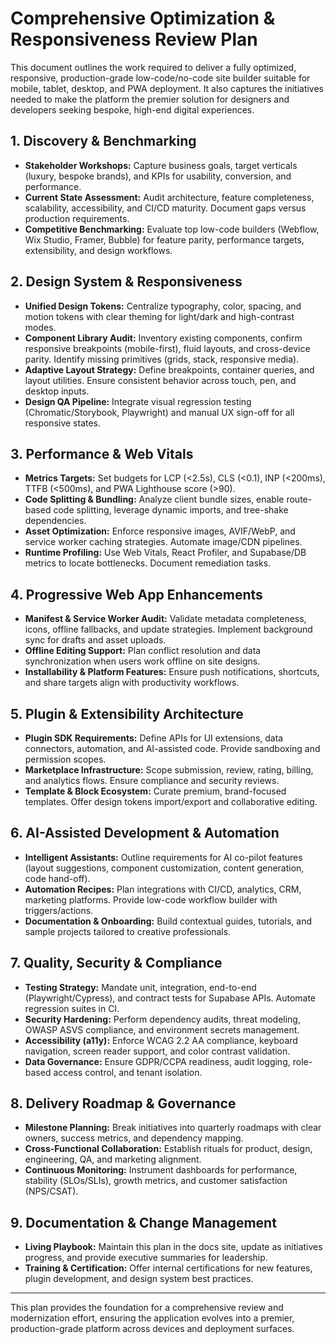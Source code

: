 # Comprehensive Optimization & Responsiveness Review Plan

This document outlines the work required to deliver a fully optimized, responsive, production-grade low-code/no-code site builder suitable for mobile, tablet, desktop, and PWA deployment. It also captures the initiatives needed to make the platform the premier solution for designers and developers seeking bespoke, high-end digital experiences.

## 1. Discovery & Benchmarking
- **Stakeholder Workshops:** Capture business goals, target verticals (luxury, bespoke brands), and KPIs for usability, conversion, and performance.
- **Current State Assessment:** Audit architecture, feature completeness, scalability, accessibility, and CI/CD maturity. Document gaps versus production requirements.
- **Competitive Benchmarking:** Evaluate top low-code builders (Webflow, Wix Studio, Framer, Bubble) for feature parity, performance targets, extensibility, and design workflows.

## 2. Design System & Responsiveness
- **Unified Design Tokens:** Centralize typography, color, spacing, and motion tokens with clear theming for light/dark and high-contrast modes.
- **Component Library Audit:** Inventory existing components, confirm responsive breakpoints (mobile-first), fluid layouts, and cross-device parity. Identify missing primitives (grids, stack, responsive media).
- **Adaptive Layout Strategy:** Define breakpoints, container queries, and layout utilities. Ensure consistent behavior across touch, pen, and desktop inputs.
- **Design QA Pipeline:** Integrate visual regression testing (Chromatic/Storybook, Playwright) and manual UX sign-off for all responsive states.

## 3. Performance & Web Vitals
- **Metrics Targets:** Set budgets for LCP (<2.5s), CLS (<0.1), INP (<200ms), TTFB (<500ms), and PWA Lighthouse score (>90).
- **Code Splitting & Bundling:** Analyze client bundle sizes, enable route-based code splitting, leverage dynamic imports, and tree-shake dependencies.
- **Asset Optimization:** Enforce responsive images, AVIF/WebP, and service worker caching strategies. Automate image/CDN pipelines.
- **Runtime Profiling:** Use Web Vitals, React Profiler, and Supabase/DB metrics to locate bottlenecks. Document remediation tasks.

## 4. Progressive Web App Enhancements
- **Manifest & Service Worker Audit:** Validate metadata completeness, icons, offline fallbacks, and update strategies. Implement background sync for drafts and asset uploads.
- **Offline Editing Support:** Plan conflict resolution and data synchronization when users work offline on site designs.
- **Installability & Platform Features:** Ensure push notifications, shortcuts, and share targets align with productivity workflows.

## 5. Plugin & Extensibility Architecture
- **Plugin SDK Requirements:** Define APIs for UI extensions, data connectors, automation, and AI-assisted code. Provide sandboxing and permission scopes.
- **Marketplace Infrastructure:** Scope submission, review, rating, billing, and analytics flows. Ensure compliance and security reviews.
- **Template & Block Ecosystem:** Curate premium, brand-focused templates. Offer design tokens import/export and collaborative editing.

## 6. AI-Assisted Development & Automation
- **Intelligent Assistants:** Outline requirements for AI co-pilot features (layout suggestions, component customization, content generation, code hand-off).
- **Automation Recipes:** Plan integrations with CI/CD, analytics, CRM, marketing platforms. Provide low-code workflow builder with triggers/actions.
- **Documentation & Onboarding:** Build contextual guides, tutorials, and sample projects tailored to creative professionals.

## 7. Quality, Security & Compliance
- **Testing Strategy:** Mandate unit, integration, end-to-end (Playwright/Cypress), and contract tests for Supabase APIs. Automate regression suites in CI.
- **Security Hardening:** Perform dependency audits, threat modeling, OWASP ASVS compliance, and environment secrets management.
- **Accessibility (a11y):** Enforce WCAG 2.2 AA compliance, keyboard navigation, screen reader support, and color contrast validation.
- **Data Governance:** Ensure GDPR/CCPA readiness, audit logging, role-based access control, and tenant isolation.

## 8. Delivery Roadmap & Governance
- **Milestone Planning:** Break initiatives into quarterly roadmaps with clear owners, success metrics, and dependency mapping.
- **Cross-Functional Collaboration:** Establish rituals for product, design, engineering, QA, and marketing alignment.
- **Continuous Monitoring:** Instrument dashboards for performance, stability (SLOs/SLIs), growth metrics, and customer satisfaction (NPS/CSAT).

## 9. Documentation & Change Management
- **Living Playbook:** Maintain this plan in the docs site, update as initiatives progress, and provide executive summaries for leadership.
- **Training & Certification:** Offer internal certifications for new features, plugin development, and design system best practices.

---

This plan provides the foundation for a comprehensive review and modernization effort, ensuring the application evolves into a premier, production-grade platform across devices and deployment surfaces.
